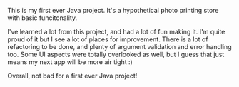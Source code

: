 This is my first ever Java project. It's a hypothetical photo printing store with basic funcitonality.

I've learned a lot from this project, and had a lot of fun making it. I'm quite proud of it but I see a lot of places
for improvement. There is a lot of refactoring to be done, and plenty of argument validation and error handling too.
Some UI aspects were totally overlooked as well, but I guess that just means my next app will be more air tight :)

Overall, not bad for a first ever Java project!
